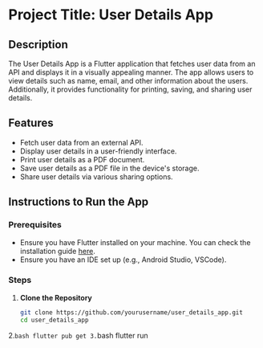# Project Title: User Details App

## Description
The User Details App is a Flutter application that fetches user data from an API and displays it in a visually appealing manner. The app allows users to view details such as name, email, and other information about the users. Additionally, it provides functionality for printing, saving, and sharing user details.

## Features
- Fetch user data from an external API.
- Display user details in a user-friendly interface.
- Print user details as a PDF document.
- Save user details as a PDF file in the device's storage.
- Share user details via various sharing options.

## Instructions to Run the App

### Prerequisites
- Ensure you have Flutter installed on your machine. You can check the installation guide [here](https://flutter.dev/docs/get-started/install).
- Ensure you have an IDE set up (e.g., Android Studio, VSCode).

### Steps
1. **Clone the Repository**
   ```bash
   git clone https://github.com/yourusername/user_details_app.git
   cd user_details_app
2.```bash
flutter pub get
3.```bash
flutter run

